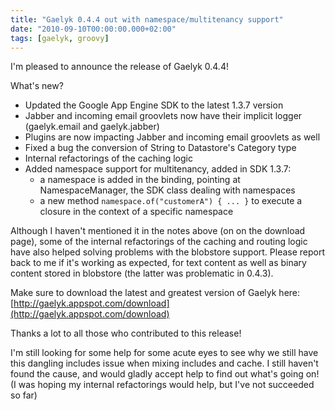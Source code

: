 ```yaml
---
title: "Gaelyk 0.4.4 out with namespace/multitenancy support"
date: "2010-09-10T00:00:00.000+02:00"
tags: [gaelyk, groovy]
---
```


I'm pleased to announce the release of Gaelyk 0.4.4!

What's new?

*   Updated the Google App Engine SDK to the latest 1.3.7 version
*   Jabber and incoming email groovlets now have their implicit logger (gaelyk.email and gaelyk.jabber)
*   Plugins are now impacting Jabber and incoming email groovlets as well
*   Fixed a bug the conversion of String to Datastore's Category type
*   Internal refactorings of the caching logic
*   Added namespace support for multitenancy, added in SDK 1.3.7:
    *   a namespace is added in the binding, pointing at NamespaceManager, the SDK class dealing with namespaces
    *   a new method `namespace.of("customerA") { ... }` to execute a closure in the context of a specific namespace

Although I haven't mentioned it in the notes above (on on the download page), some of the internal refactorings of the caching and routing logic have also helped solving problems with the blobstore support. Please report back to me if it's working as expected, for text content as well as binary content stored in blobstore (the latter was problematic in 0.4.3).

Make sure to download the latest and greatest version of Gaelyk here: [http://gaelyk.appspot.com/download](http://gaelyk.appspot.com/download)

Thanks a lot to all those who contributed to this release!

I'm still looking for some help for some acute eyes to see why we still have this dangling includes issue when mixing includes and cache. I still haven't found the cause, and would gladly accept help to find out what's going on! (I was hoping my internal refactorings would help, but I've not succeeded so far)
